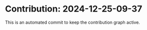 # Contribution: 2024-12-25-09-37
This is an automated commit to keep the contribution graph active.
